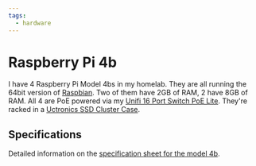 ```yaml
---
tags:
  - hardware
---
```

# Raspberry Pi 4b

I have 4 Raspberry Pi Model 4bs in my homelab. They are all running the 64bit version of [Raspbian](https://www.raspbian.org/). Two of them have 2GB of RAM, 2 have 8GB of RAM. All 4 are PoE powered via my [Unifi 16 Port Switch PoE Lite](Unifi%2016%20Port%20Switch%20PoE%20Lite.md). They're racked in a [Uctronics SSD Cluster Case](https://thepihut.com/products/ssd-cluster-case-for-raspberry-pi).

## Specifications

Detailed information on the [specification sheet for the model 4b](https://www.raspberrypi.com/products/raspberry-pi-4-model-b/specifications/).
